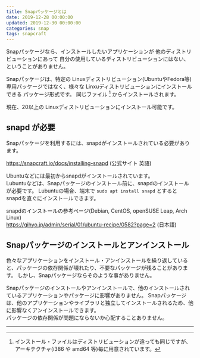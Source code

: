 ```yaml
---
title: Snapパッケージとは
date: 2019-12-28 00:00:00
updated: 2019-12-30 00:00:00
categories: snap
tags: snapcraft
---
```


Snapパッケージなら、インストールしたいアプリケーションが 他のディストリビューションにあって 自分の使用しているディストリビューションにはない、ということがありません。

Snapパッケージは、特定の Linuxディストリビューション(UbuntuやFedora等)専用パッケージではなく、様々な Linxuディストリビューションにインストールできる パッケージ形式です。
同じファイル [^file] からインストールされます。

現在、20以上の Linuxディストリビューションにインストール可能です。

[^file]: インストール・ファイルはディストリビューションが違っても同じですが、アーキテクチャ(i386 や amd64 等)毎に用意されています。

## snapd が必要

Snapパッケージを利用するには、snapdがインストールされている必要があります。

<https://snapcraft.io/docs/installing-snapd> (公式サイト 英語)

Ubuntuなどには最初からsnapdがインストールされています。  
Lubuntuなどは、Snapパッケージのインストール前に、snapdのインストールが必要です。
Lubuntuの場合、端末で `sudo apt install snapd` とすると snapdを直ぐにインストールできます。

snapdのインストールの参考ページ(Debian, CentOS, openSUSE Leap, Arch Linux)  
<https://gihyo.jp/admin/serial/01/ubuntu-recipe/0582?page=2> (日本語)

## Snapパッケージのインストールとアンインストール

色々なアプリケーションをインストール・アンインストールを繰り返していると、パッケージの依存関係が壊れたり、不要なパッケージが残ることがあります。
しかし、Snapパッケージならそのような事がありません。

Snapパッケージのインストールやアンインストールで、他のインストールされているアプリケーションやパッケージに影響がありません。
Snapパッケージは、他のアプリケーションやライブラリと独立してインストールされるため、他に影響なくアンインストールできます。  
パッケージの依存関係が問題にならないか心配することありません。

***
